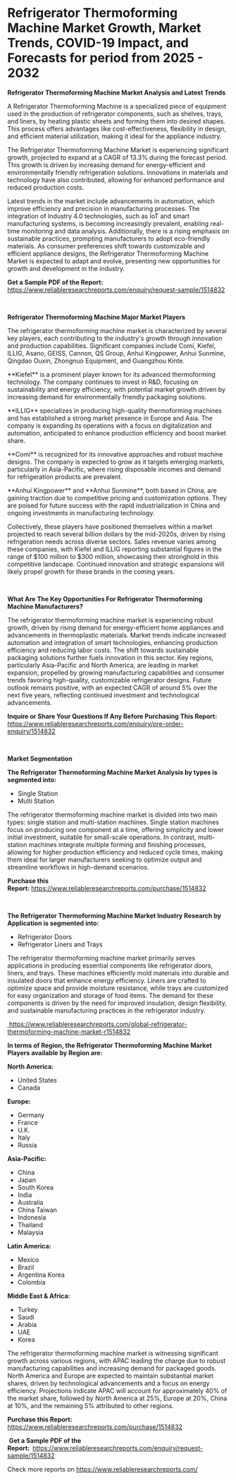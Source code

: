 <p><h1>Refrigerator Thermoforming Machine Market Growth, Market Trends, COVID-19 Impact, and Forecasts for period from 2025 - 2032</h1></p><p><strong>Refrigerator Thermoforming Machine Market Analysis and Latest Trends</strong></p>
<p><p>A Refrigerator Thermoforming Machine is a specialized piece of equipment used in the production of refrigerator components, such as shelves, trays, and liners, by heating plastic sheets and forming them into desired shapes. This process offers advantages like cost-effectiveness, flexibility in design, and efficient material utilization, making it ideal for the appliance industry.</p><p>The Refrigerator Thermoforming Machine Market is experiencing significant growth, projected to expand at a CAGR of 13.3% during the forecast period. This growth is driven by increasing demand for energy-efficient and environmentally friendly refrigeration solutions. Innovations in materials and technology have also contributed, allowing for enhanced performance and reduced production costs.</p><p>Latest trends in the market include advancements in automation, which improve efficiency and precision in manufacturing processes. The integration of Industry 4.0 technologies, such as IoT and smart manufacturing systems, is becoming increasingly prevalent, enabling real-time monitoring and data analysis. Additionally, there is a rising emphasis on sustainable practices, prompting manufacturers to adopt eco-friendly materials. As consumer preferences shift towards customizable and efficient appliance designs, the Refrigerator Thermoforming Machine Market is expected to adapt and evolve, presenting new opportunities for growth and development in the industry.</p></p>
<p><strong>Get a Sample PDF of the Report:&nbsp;</strong> <a href="https://www.reliableresearchreports.com/enquiry/request-sample/1514832?utm_campaign=38&utm_medium=2&utm_source=Github&utm_content=ia&utm_term=18012025&utm_id=refrigerator-thermoforming-machine">https://www.reliableresearchreports.com/enquiry/request-sample/1514832</a></p>
<p>&nbsp;</p>
<p><strong>Refrigerator Thermoforming Machine Major Market Players</strong></p>
<p><p>The refrigerator thermoforming machine market is characterized by several key players, each contributing to the industry's growth through innovation and production capabilities. Significant companies include Comi, Kiefel, ILLIG, Asano, GEISS, Cannon, QS Group, Anhui Kingpower, Anhui Sunmine, Qingdao Ouxin, Zhongnuo Equipment, and Guangzhou Kinte.</p><p>**Kiefel** is a prominent player known for its advanced thermoforming technology. The company continues to invest in R&D, focusing on sustainability and energy efficiency, with potential market growth driven by increasing demand for environmentally friendly packaging solutions.</p><p>**ILLIG** specializes in producing high-quality thermoforming machines and has established a strong market presence in Europe and Asia. The company is expanding its operations with a focus on digitalization and automation, anticipated to enhance production efficiency and boost market share.</p><p>**Comi** is recognized for its innovative approaches and robust machine designs. The company is expected to grow as it targets emerging markets, particularly in Asia-Pacific, where rising disposable incomes and demand for refrigeration products are prevalent.</p><p>**Anhui Kingpower** and **Anhui Sunmine**, both based in China, are gaining traction due to competitive pricing and customization options. They are poised for future success with the rapid industrialization in China and ongoing investments in manufacturing technology.</p><p>Collectively, these players have positioned themselves within a market projected to reach several billion dollars by the mid-2020s, driven by rising refrigeration needs across diverse sectors. Sales revenue varies among these companies, with Kiefel and ILLIG reporting substantial figures in the range of $100 million to $300 million, showcasing their stronghold in this competitive landscape. Continued innovation and strategic expansions will likely propel growth for these brands in the coming years.</p></p>
<p>&nbsp;</p>
<p><strong>What Are The Key Opportunities For Refrigerator Thermoforming Machine Manufacturers?</strong></p>
<p><p>The refrigerator thermoforming machine market is experiencing robust growth, driven by rising demand for energy-efficient home appliances and advancements in thermoplastic materials. Market trends indicate increased automation and integration of smart technologies, enhancing production efficiency and reducing labor costs. The shift towards sustainable packaging solutions further fuels innovation in this sector. Key regions, particularly Asia-Pacific and North America, are leading in market expansion, propelled by growing manufacturing capabilities and consumer trends favoring high-quality, customizable refrigerator designs. Future outlook remains positive, with an expected CAGR of around 5% over the next five years, reflecting continued investment and technological advancements.</p></p>
<p><strong>Inquire or Share Your Questions If Any Before Purchasing This Report:</strong> <a href="https://www.reliableresearchreports.com/enquiry/pre-order-enquiry/1514832?utm_campaign=38&utm_medium=2&utm_source=Github&utm_content=ia&utm_term=18012025&utm_id=refrigerator-thermoforming-machine">https://www.reliableresearchreports.com/enquiry/pre-order-enquiry/1514832</a></p>
<p>&nbsp;</p>
<p><strong>Market Segmentation</strong></p>
<p><strong>The Refrigerator Thermoforming Machine Market Analysis by types is segmented into:</strong></p>
<p><ul><li>Single Station</li><li>Multi Station</li></ul></p>
<p><p>The refrigerator thermoforming machine market is divided into two main types: single station and multi-station machines. Single station machines focus on producing one component at a time, offering simplicity and lower initial investment, suitable for small-scale operations. In contrast, multi-station machines integrate multiple forming and finishing processes, allowing for higher production efficiency and reduced cycle times, making them ideal for larger manufacturers seeking to optimize output and streamline workflows in high-demand scenarios.</p></p>
<p><strong>Purchase this Report:&nbsp;</strong><a href="https://www.reliableresearchreports.com/purchase/1514832?utm_campaign=38&utm_medium=2&utm_source=Github&utm_content=ia&utm_term=18012025&utm_id=refrigerator-thermoforming-machine">https://www.reliableresearchreports.com/purchase/1514832</a></p>
<p>&nbsp;</p>
<p><strong>The Refrigerator Thermoforming Machine Market Industry Research by Application is segmented into:</strong></p>
<p><ul><li>Refrigerator Doors</li><li>Refrigerator Liners and Trays</li></ul></p>
<p><p>The refrigerator thermoforming machine market primarily serves applications in producing essential components like refrigerator doors, liners, and trays. These machines efficiently mold materials into durable and insulated doors that enhance energy efficiency. Liners are crafted to optimize space and provide moisture resistance, while trays are customized for easy organization and storage of food items. The demand for these components is driven by the need for improved insulation, design flexibility, and sustainable manufacturing practices in the refrigerator industry.</p></p>
<p><a href="https://www.reliableresearchreports.com/global-refrigerator-thermoforming-machine-market-r1514832?utm_campaign=38&utm_medium=2&utm_source=Github&utm_content=ia&utm_term=18012025&utm_id=refrigerator-thermoforming-machine">&nbsp;https://www.reliableresearchreports.com/global-refrigerator-thermoforming-machine-market-r1514832</a></p>
<p><strong>In terms of Region, the Refrigerator Thermoforming Machine Market Players available by Region are:</strong></p>
<p>
    <p> <strong> North America: </strong>
        <ul>
            <li>United States</li>
            <li>Canada</li>
        </ul>
        </p> 
    <p> <strong> Europe: </strong>
        <ul>
            <li>Germany</li>
            <li>France</li>
            <li>U.K.</li>
            <li>Italy</li>
            <li>Russia</li>
        </ul>
        </p> 
    <p> <strong> Asia-Pacific: </strong>
        <ul>
            <li>China</li>
            <li>Japan</li>
            <li>South Korea</li>
            <li>India</li>
            <li>Australia</li>
            <li>China Taiwan</li>
            <li>Indonesia</li>
            <li>Thailand</li>
            <li>Malaysia</li>
        </ul>
        </p> 
    <p> <strong> Latin America: </strong>
        <ul>
            <li>Mexico</li>
            <li>Brazil</li>
            <li>Argentina Korea</li>
            <li>Colombia</li>
        </ul>
        </p> 
    <p> <strong> Middle East & Africa: </strong>
        <ul>
            <li>Turkey</li>
            <li>Saudi</li>
            <li>Arabia</li>
            <li>UAE</li>
            <li>Korea</li>
        </ul>
    </p>
    </p>
<p><p>The refrigerator thermoforming machine market is witnessing significant growth across various regions, with APAC leading the charge due to robust manufacturing capabilities and increasing demand for packaged goods. North America and Europe are expected to maintain substantial market shares, driven by technological advancements and a focus on energy efficiency. Projections indicate APAC will account for approximately 40% of the market share, followed by North America at 25%, Europe at 20%, China at 10%, and the remaining 5% attributed to other regions.</p></p>
<p><strong>Purchase this Report: </strong><a href="https://www.reliableresearchreports.com/purchase/1514832?utm_campaign=38&utm_medium=2&utm_source=Github&utm_content=ia&utm_term=18012025&utm_id=refrigerator-thermoforming-machine">https://www.reliableresearchreports.com/purchase/1514832</a></p>
<p>&nbsp;<strong>Get a Sample PDF of the Report:&nbsp;&nbsp;</strong><a href="https://www.reliableresearchreports.com/enquiry/request-sample/1514832?utm_campaign=38&utm_medium=2&utm_source=Github&utm_content=ia&utm_term=18012025&utm_id=refrigerator-thermoforming-machine">https://www.reliableresearchreports.com/enquiry/request-sample/1514832</a></p>
<p><strong></strong></p>
<p>Check more reports on <a href="https://www.reliableresearchreports.com/?utm_campaign=38&utm_medium=2&utm_source=Github&utm_content=ia&utm_term=18012025&utm_id=refrigerator-thermoforming-machine">https://www.reliableresearchreports.com/</a></p>